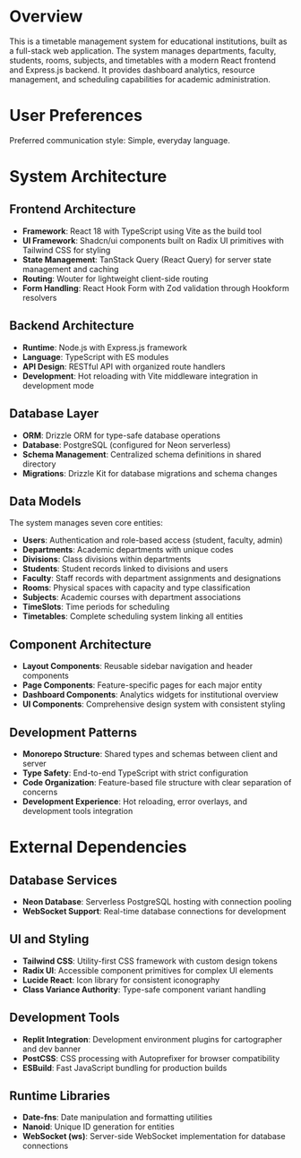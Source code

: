 # Overview

This is a timetable management system for educational institutions, built as a full-stack web application. The system manages departments, faculty, students, rooms, subjects, and timetables with a modern React frontend and Express.js backend. It provides dashboard analytics, resource management, and scheduling capabilities for academic administration.

# User Preferences

Preferred communication style: Simple, everyday language.

# System Architecture

## Frontend Architecture
- **Framework**: React 18 with TypeScript using Vite as the build tool
- **UI Framework**: Shadcn/ui components built on Radix UI primitives with Tailwind CSS for styling
- **State Management**: TanStack Query (React Query) for server state management and caching
- **Routing**: Wouter for lightweight client-side routing
- **Form Handling**: React Hook Form with Zod validation through Hookform resolvers

## Backend Architecture
- **Runtime**: Node.js with Express.js framework
- **Language**: TypeScript with ES modules
- **API Design**: RESTful API with organized route handlers
- **Development**: Hot reloading with Vite middleware integration in development mode

## Database Layer
- **ORM**: Drizzle ORM for type-safe database operations
- **Database**: PostgreSQL (configured for Neon serverless)
- **Schema Management**: Centralized schema definitions in shared directory
- **Migrations**: Drizzle Kit for database migrations and schema changes

## Data Models
The system manages seven core entities:
- **Users**: Authentication and role-based access (student, faculty, admin)
- **Departments**: Academic departments with unique codes
- **Divisions**: Class divisions within departments
- **Students**: Student records linked to divisions and users
- **Faculty**: Staff records with department assignments and designations
- **Rooms**: Physical spaces with capacity and type classification
- **Subjects**: Academic courses with department associations
- **TimeSlots**: Time periods for scheduling
- **Timetables**: Complete scheduling system linking all entities

## Component Architecture
- **Layout Components**: Reusable sidebar navigation and header components
- **Page Components**: Feature-specific pages for each major entity
- **Dashboard Components**: Analytics widgets for institutional overview
- **UI Components**: Comprehensive design system with consistent styling

## Development Patterns
- **Monorepo Structure**: Shared types and schemas between client and server
- **Type Safety**: End-to-end TypeScript with strict configuration
- **Code Organization**: Feature-based file structure with clear separation of concerns
- **Development Experience**: Hot reloading, error overlays, and development tools integration

# External Dependencies

## Database Services
- **Neon Database**: Serverless PostgreSQL hosting with connection pooling
- **WebSocket Support**: Real-time database connections for development

## UI and Styling
- **Tailwind CSS**: Utility-first CSS framework with custom design tokens
- **Radix UI**: Accessible component primitives for complex UI elements
- **Lucide React**: Icon library for consistent iconography
- **Class Variance Authority**: Type-safe component variant handling

## Development Tools
- **Replit Integration**: Development environment plugins for cartographer and dev banner
- **PostCSS**: CSS processing with Autoprefixer for browser compatibility
- **ESBuild**: Fast JavaScript bundling for production builds

## Runtime Libraries
- **Date-fns**: Date manipulation and formatting utilities
- **Nanoid**: Unique ID generation for entities
- **WebSocket (ws)**: Server-side WebSocket implementation for database connections